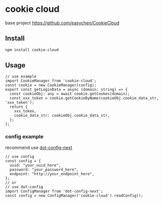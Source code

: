# cookie cloud

base project https://github.com/easychen/CookieCloud

## Install

```bash
npm install cookie-cloud
```

## Usage

```tsx
// use example
import CookieManager from 'cookie-cloud';
const cookie = new CookieManager(config);
export const getLoginData = async (domain: string) => {
  const cookieObj: any = await cookie.getCookes(domain);
  const xxx_token = cookie.getCookieByName(cookieObj.cookie_data_str, 'xxx_token');
  return {
    xxx_token,
    cookie_data_str: cookieObj.cookie_data_str,
  };
};
```

### config example

recommend use [dot-config-next](https://www.npmjs.com/package/dot-config-next)

```tsx
// use config
const config = {
  uuid: "your_uuid_here",
  password: "your_password_here",
  endpoint: "http://your_endpoint_here",
};
// or
// use dot-config
import ConfigManager from 'dot-config-next';
const config = new ConfigManager('cookie-cloud').readConfig();
```
